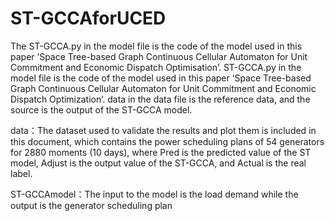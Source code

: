 # ST-GCCAforUCED
The ST-GCCA.py in the model file is the code of the model used in this paper ‘Space Tree-based Graph Continuous Cellular Automaton for Unit Commitment and Economic Dispatch Optimisation’.
ST-GCCA.py in the model file is the code of the model used in this paper ‘Space Tree-based Graph Continuous Cellular Automaton for Unit Commitment and Economic Dispatch Optimization’. data in the data file is the reference data, and the source is the output of the ST-GCCA model.

data：The dataset used to validate the results and plot them is included in this document, which contains the power scheduling plans of 54 generators for 2880 moments (10 days), where Pred is the predicted value of the ST model, Adjust is the output value of the ST-GCCA, and Actual is the real label.

ST-GCCAmodel：The input to the model is the load demand while the output is the generator scheduling plan
